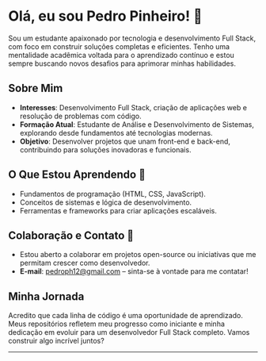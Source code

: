 # Olá, eu sou Pedro Pinheiro! 👋

Sou um estudante apaixonado por tecnologia e desenvolvimento Full Stack, com foco em construir soluções completas e eficientes. Tenho uma mentalidade acadêmica voltada para o aprendizado contínuo e estou sempre buscando novos desafios para aprimorar minhas habilidades.

## Sobre Mim
- **Interesses**: Desenvolvimento Full Stack, criação de aplicações web e resolução de problemas com código.
- **Formação Atual**: Estudante de Análise e Desenvolvimento de Sistemas, explorando desde fundamentos até tecnologias modernas.
- **Objetivo**: Desenvolver projetos que unam front-end e back-end, contribuindo para soluções inovadoras e funcionais.

## O Que Estou Aprendendo 🌱
- Fundamentos de programação (HTML, CSS, JavaScript).
- Conceitos de sistemas e lógica de desenvolvimento.
- Ferramentas e frameworks para criar aplicações escaláveis.

## Colaboração e Contato 💞️
- Estou aberto a colaborar em projetos open-source ou iniciativas que me permitam crescer como desenvolvedor.
- **E-mail**: [pedroph12@gmail.com](mailto:pedroph12@gmail.com) – sinta-se à vontade para me contatar!

## Minha Jornada
Acredito que cada linha de código é uma oportunidade de aprendizado. Meus repositórios refletem meu progresso como iniciante e minha dedicação em evoluir para um desenvolvedor Full Stack completo. Vamos construir algo incrível juntos?

---

<!---
PedroJiraya/PedroJiraya é um repositório ✨ especial ✨ porque seu `README.md` (este arquivo) aparece no seu perfil do GitHub.
Você pode clicar no link de visualização para conferir as mudanças!
--->

